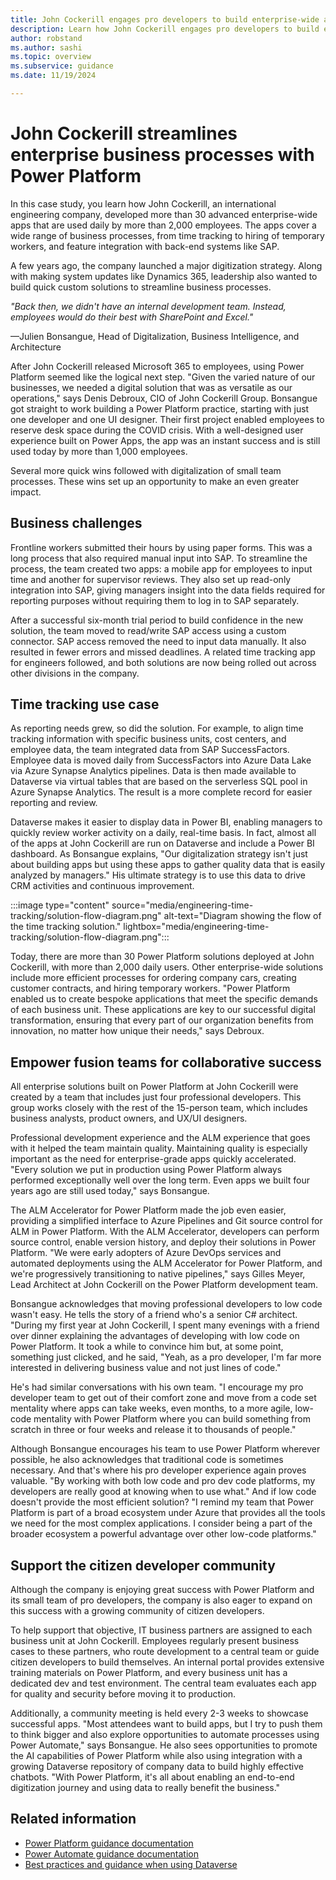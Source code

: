 ```yaml
---
title: John Cockerill engages pro developers to build enterprise-wide apps with Power Platform
description: Learn how John Cockerill engages pro developers to build enterprise-wide apps with Power Platform.
author: robstand
ms.author: sashi
ms.topic: overview
ms.subservice: guidance
ms.date: 11/19/2024

---
```


# John Cockerill streamlines enterprise business processes with Power Platform

In this case study, you learn how John Cockerill, an international engineering company, developed more than 30 advanced enterprise-wide apps that are used daily by more than 2,000 employees. The apps cover a wide range of business processes, from time tracking to hiring of temporary workers, and feature integration with back-end systems like SAP.

A few years ago, the company launched a major digitization strategy. Along with making system updates like Dynamics 365, leadership also wanted to build quick custom solutions to streamline business processes.

*"Back then, we didn't have an internal development team. Instead, employees would do their best with SharePoint and Excel."*

&mdash;Julien Bonsangue, Head of Digitalization, Business Intelligence, and Architecture

After John Cockerill released Microsoft 365 to employees, using Power Platform seemed like the logical next step. "Given the varied nature of our businesses, we needed a digital solution that was as versatile as our operations," says Denis Debroux, CIO of John Cockerill Group. Bonsangue got straight to work building a Power Platform practice, starting with just one developer and one UI designer. Their first project enabled employees to reserve desk space during the COVID crisis. With a well-designed user experience built on Power Apps, the app was an instant success and is still used today by more than 1,000 employees.

Several more quick wins followed with digitalization of small team processes. These wins set up an opportunity to make an even greater impact.

## Business challenges

Frontline workers submitted their hours by using paper forms. This was a long process that also required manual input into SAP. To streamline the process, the team created two apps: a mobile app for employees to input time and another for supervisor reviews. They also set up read-only integration into SAP, giving managers insight into the data fields required for reporting purposes without requiring them to log in to SAP separately.

After a successful six-month trial period to build confidence in the new solution, the team moved to read/write SAP access using a custom connector. SAP access removed the need to input data manually. It also resulted in fewer errors and missed deadlines. A related time tracking app for engineers followed, and both solutions are now being rolled out across other divisions in the company.

## Time tracking use case

As reporting needs grew, so did the solution. For example, to align time tracking information with specific business units, cost centers, and employee data, the team integrated data from SAP SuccessFactors. Employee data is moved daily from SuccessFactors into Azure Data Lake via Azure Synapse Analytics pipelines. Data is then made available to Dataverse via virtual tables that are based on the serverless SQL pool in Azure Synapse Analytics. The result is a more complete record for easier reporting and review.

Dataverse makes it easier to display data in Power BI, enabling managers to quickly review worker activity on a daily, real-time basis. In fact, almost all of the apps at John Cockerill are run on Dataverse and include a Power BI dashboard. As Bonsangue explains, "Our digitalization strategy isn't just about building apps but using these apps to gather quality data that is easily analyzed by managers." His ultimate strategy is to use this data to drive CRM activities and continuous improvement.

:::image type="content" source="media/engineering-time-tracking/solution-flow-diagram.png" alt-text="Diagram showing the flow of the time tracking solution." lightbox="media/engineering-time-tracking/solution-flow-diagram.png":::

Today, there are more than 30 Power Platform solutions deployed at John Cockerill, with more than 2,000 daily users. Other enterprise-wide solutions include more efficient processes for ordering company cars, creating customer contracts, and hiring temporary workers. "Power Platform enabled us to create bespoke applications that meet the specific demands of each business unit. These applications are key to our successful digital transformation, ensuring that every part of our organization benefits from innovation, no matter how unique their needs," says Debroux.

## Empower fusion teams for collaborative success

All enterprise solutions built on Power Platform at John Cockerill were created by a team that includes just four professional developers. This group works closely with the rest of the 15-person team, which includes business analysts, product owners, and UX/UI designers.

Professional development experience and the ALM experience that goes with it helped the team maintain quality. Maintaining quality is especially important as the need for enterprise-grade apps quickly accelerated. "Every solution we put in production using Power Platform always performed exceptionally well over the long term. Even apps we built four years ago are still used today," says Bonsangue.

The ALM Accelerator for Power Platform made the job even easier, providing a simplified interface to Azure Pipelines and Git source control for ALM in Power Platform. With the ALM Accelerator, developers can perform source control, enable version history, and deploy their solutions in Power Platform. "We were early adopters of Azure DevOps services and automated deployments using the ALM Accelerator for Power Platform, and we're progressively transitioning to native pipelines," says Gilles Meyer, Lead Architect at John Cockerill on the Power Platform development team.

Bonsangue acknowledges that moving professional developers to low code wasn't easy. He tells the story of a friend who's a senior C# architect. "During my first year at John Cockerill, I spent many evenings with a friend over dinner explaining the advantages of developing with low code on Power Platform. It took a while to convince him but, at some point, something just clicked, and he said, "Yeah, as a pro developer, I'm far more interested in delivering business value and not just lines of code."

He's had similar conversations with his own team. "I encourage my pro developer team to get out of their comfort zone and move from a code set mentality where apps can take weeks, even months, to a more agile, low-code mentality with Power Platform where you can build something from scratch in three or four weeks and release it to thousands of people."

Although Bonsangue encourages his team to use Power Platform wherever possible, he also acknowledges that traditional code is sometimes necessary. And that's where his pro developer experience again proves valuable. "By working with both low code and pro dev code platforms, my developers are really good at knowing when to use what." And if low code doesn't provide the most efficient solution? "I remind my team that Power Platform is part of a broad ecosystem under Azure that provides all the tools we need for the most complex applications. I consider being a part of the broader ecosystem a powerful advantage over other low-code platforms."

## Support the citizen developer community

Although the company is enjoying great success with Power Platform and its small team of pro developers, the company is also eager to expand on this success with a growing community of citizen developers. 

To help support that objective, IT business partners are assigned to each business unit at John Cockerill. Employees regularly present business cases to these partners, who route development to a central team or guide citizen developers to build themselves. An internal portal provides extensive training materials on Power Platform, and every business unit has a dedicated dev and test environment. The central team evaluates each app for quality and security before moving it to production.

Additionally, a community meeting is held every 2-3 weeks to showcase successful apps. "Most attendees want to build apps, but I try to push them to think bigger and also explore opportunities to automate processes using Power Automate," says Bonsangue. He also sees opportunities to promote the AI capabilities of Power Platform while also using integration with a growing Dataverse repository of company data to build highly effective chatbots. "With Power Platform, it's all about enabling an end-to-end digitization journey and using data to really benefit the business."

## Related information

- [Power Platform guidance documentation](/power-platform/guidance/)
- [Power Automate guidance documentation](/power-automate/guidance/)
- [Best practices and guidance when using Dataverse](/power-apps/developer/data-platform/best-practices/) 
